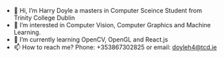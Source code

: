 - 👋 Hi, I’m Harry Doyle a masters in Computer Sceince Student from Trinity College Dublin
- 👀 I’m interested in Computer Vision, Computer Graphics and Machine Learning.
- 🌱 I’m currently learning OpenCV, OpenGL and React.js
- 📫 How to reach me? Phone: +353867302825 or email: doyleh4@tcd.ie

<!---
doyleh4/doyleh4 is a ✨ special ✨ repository because its `README.md` (this file) appears on your GitHub profile.
You can click the Preview link to take a look at your changes.
--->
